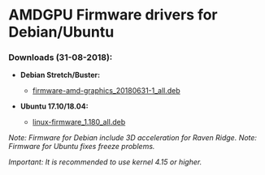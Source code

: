 AMDGPU Firmware drivers for Debian/Ubuntu
=========================================

### Downloads (31-08-2018):

  * **Debian Stretch/Buster:**
    * [firmware-amd-graphics_20180631-1_all.deb](https://github.com/q3aql/amdgpu-firmware-update/releases/download/31082018/firmware-amd-graphics_20180631-1_all.deb)

  * **Ubuntu 17.10/18.04:**
    * [linux-firmware_1.180_all.deb](https://github.com/q3aql/amdgpu-firmware-update/releases/download/31082018/linux-firmware_1.180_all.deb)

_Note: Firmware for Debian include 3D acceleration for Raven Ridge._
_Note: Firmware for Ubuntu fixes freeze problems._

_Important: It is recommended to use kernel 4.15 or higher._
